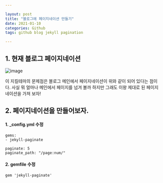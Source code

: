 ```yaml
---

layout: post
title: "블로그에 페이지네이션 만들기"
date: 2021-01-10
categories: Github
tags: github blog jekyll pagination

---
```


## 1. 현재 블로그 페이지네이션

![image](https://user-images.githubusercontent.com/30689295/104096181-45ab3e80-52de-11eb-8013-cff46e6267e9.png)  

이 지킬테마의 문제점은 블로그 메인에서 페이지네이션이 위와 같이 되어 있다는 점이다. 사실 뭐 얼마나 메인에서 페이지를 넘겨 볼까 하지만 그래도 이왕 제대로 된 페이지네이션을 가져 보자!

## 2. 페이지네이션을 만들어보자.

#### 1. _config.yml 수정  
   ```
   gems:
   - jekyll-paginate

   paginate: 5
   paginate_path: "/page:num/"
   ```
#### 2. gemfile 수정  
   ```
   gem 'jekyll-paginate'
   ```
